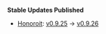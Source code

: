 **Stable Updates Published**

* [Honoroit](https://github.com/etkecc/honoroit): [v0.9.25](https://github.com/etkecc/honoroit/releases/tag/v0.9.25) -> [v0.9.26](https://github.com/etkecc/honoroit/releases/tag/v0.9.26)
